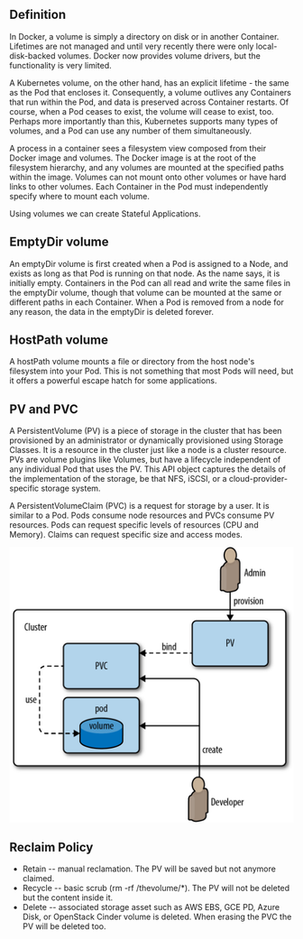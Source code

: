## Definition

In Docker, a volume is simply a directory on disk or in another Container. Lifetimes are not managed and until very recently there were only local-disk-backed volumes. Docker now provides volume drivers, but the functionality is very limited.

A Kubernetes volume, on the other hand, has an explicit lifetime - the same as the Pod that encloses it. Consequently, a volume outlives any Containers that run within the Pod, and data is preserved across Container restarts. Of course, when a Pod ceases to exist, the volume will cease to exist, too. Perhaps more importantly than this, Kubernetes supports many types of volumes, and a Pod can use any number of them simultaneously.

A process in a container sees a filesystem view composed from their Docker image and volumes. The Docker image is at the root of the filesystem hierarchy, and any volumes are mounted at the specified paths within the image. Volumes can not mount onto other volumes or have hard links to other volumes. Each Container in the Pod must independently specify where to mount each volume.

Using volumes we can create Stateful Applications.

## EmptyDir volume

An emptyDir volume is first created when a Pod is assigned to a Node, and exists as long as that Pod is running on that node. As the name says, it is initially empty. Containers in the Pod can all read and write the same files in the emptyDir volume, though that volume can be mounted at the same or different paths in each Container. When a Pod is removed from a node for any reason, the data in the emptyDir is deleted forever.

## HostPath volume

A hostPath volume mounts a file or directory from the host node's filesystem into your Pod. This is not something that most Pods will need, but it offers a powerful escape hatch for some applications.

## PV and PVC

A PersistentVolume (PV) is a piece of storage in the cluster that has been provisioned by an administrator or dynamically provisioned using Storage Classes. It is a resource in the cluster just like a node is a cluster resource. PVs are volume plugins like Volumes, but have a lifecycle independent of any individual Pod that uses the PV. This API object captures the details of the implementation of the storage, be that NFS, iSCSI, or a cloud-provider-specific storage system.

A PersistentVolumeClaim (PVC) is a request for storage by a user. It is similar to a Pod. Pods consume node resources and PVCs consume PV resources. Pods can request specific levels of resources (CPU and Memory). Claims can request specific size and access modes.

![PVC](./images/pvc.png)


## Reclaim Policy

- Retain -- manual reclamation. The PV will be saved but not anymore claimed.
- Recycle -- basic scrub (rm -rf /thevolume/*). The PV will not be deleted but the content inside it.
- Delete -- associated storage asset such as AWS EBS, GCE PD, Azure Disk, or OpenStack Cinder volume is deleted. When erasing the PVC the PV will be deleted too.